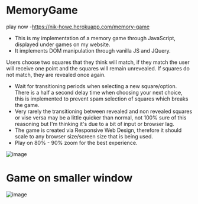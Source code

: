 # MemoryGame 
play now -https://nik-howe.herokuapp.com/memory-game </br>

- This is my implementation of a memory game through JavaScript, displayed under games on my website. 
- It implements DOM manipulation through vanilla JS and JQuery.

Users choose two squares that they think will match, if they match the user will receive one point and the squares will remain unrevealed. If squares do not match, they are revealed once again.

- Wait for transitioning periods when selecting a new square/option. There is a half a second delay time when choosing your next choice, this is implemented to prevent spam selection of squares which breaks the game.
- Very rarely the transitioning between revealed and non revealed squares or vise versa may be a little quicker than normal, not 100% sure of this reasoning but I'm thinking it's due to a bit of input or browser lag.
- The game is created via Responsive Web Design, therefore it should scale to any browser size/screen size that is being used.
- Play on 80% - 90% zoom for the best experience.


![image](https://user-images.githubusercontent.com/26485048/42009444-6ec8a134-7ade-11e8-9879-fac15add8126.png)

# Game on smaller window
![image](https://user-images.githubusercontent.com/26485048/42009511-c234183a-7ade-11e8-9301-2b2560f79f12.png)
